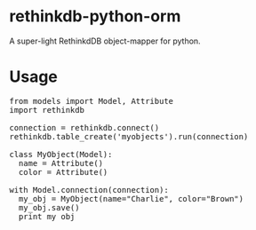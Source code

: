 rethinkdb-python-orm
====================

A super-light RethinkdDB object-mapper for python.

Usage
=====
<pre>
from models import Model, Attribute
import rethinkdb

connection = rethinkdb.connect()
rethinkdb.table_create('myobjects').run(connection)

class MyObject(Model):
  name = Attribute()
  color = Attribute()
    
with Model.connection(connection):
  my_obj = MyObject(name="Charlie", color="Brown")
  my_obj.save()
  print my_obj
</pre>
